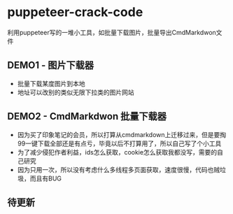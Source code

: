 # puppeteer-crack-code
利用puppeteer写的一堆小工具，如批量下载图片，批量导出CmdMarkdwon文件

## DEMO1 - 图片下载器

* 批量下载某度图片到本地
* 地址可以改别的类似无限下拉类的图片网站

## DEMO2 - CmdMarkdwon 批量下载器

* 因为买了印象笔记的会员，所以打算从cmdmarkdown上迁移过来，但是要掏99一键下载全部还是有点亏，毕竟以后不打算用了，所以自己写了个小工具
* 为了减少侵犯作者利益，ids怎么获取，cookie怎么获取我都没写，需要的自己研究
* 因为只用一次，所以没有考虑什么多线程多页面获取，速度很慢，代码也贼垃圾，而且有BUG

## 待更新